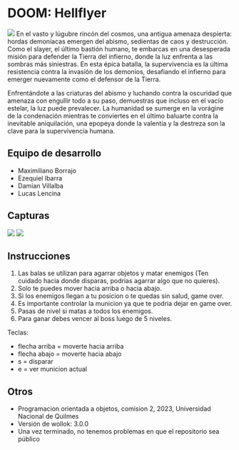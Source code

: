 # DOOM: Hellflyer
<img src= "https://static.wikia.nocookie.net/zombie/images/d/d9/Doom_Slayer.jpg/revision/latest/scale-to-width-down/1000?cb=20210402015535"> 
En el vasto y lúgubre rincón del cosmos, una antigua amenaza despierta: hordas demoníacas emergen del abismo, sedientas de caos y destrucción. Como el slayer, el último bastión humano, te embarcas en una desesperada misión para defender la Tierra del infierno, donde la luz enfrenta a las sombras más siniestras. En esta épica batalla, la supervivencia es la última resistencia contra la invasión de los demonios, desafiando el infierno para emerger nuevamente como el defensor de la Tierra.

Enfrentándote a las criaturas del abismo y luchando contra la oscuridad que amenaza con engullir todo a su paso, demuestras que incluso en el vacío estelar, la luz puede prevalecer. La humanidad se sumerge en la vorágine de la condenación mientras te conviertes en el último baluarte contra la inevitable aniquilación, una epopeya donde la valentía y la destreza son la clave para la supervivencia humana.

## Equipo de desarrollo

- Maximiliano Borrajo
- Ezequiel Ibarra
- Damian Villalba
- Lucas Lencina

## Capturas

<img src = "https://drive.google.com/uc?id=1pSBQ_nxkeKI2TBPorVNxbT5Dw2kdKfl8">
<img src = "https://drive.google.com/uc?id=1uH0qjIr9y-vB9rgGPeZzsKKV9Co2eHRW">

## Instrucciones

1. Las balas se utilizan para agarrar objetos y matar enemigos (Ten cuidado hacia donde disparas, podrias agarrar algo que no quieres).
2. Solo te puedes mover hacia arriba o hacia abajo.
3. Si los enemigos llegan a tu posicion o te quedas sin salud, game over.
4. Es importante controlar la municion ya que te podria dejar en game over.
5. Pasas de nivel si matas a todos los enemigos.
6. Para ganar debes vencer al boss luego de 5 niveles.

Teclas:
- flecha arriba = moverte hacia arriba
- flecha abajo = moverte hacia abajo
- s = disparar
- e = ver municion actual


## Otros

- Programacion orientada a objetos, comision 2, 2023, Universidad Nacional de Quilmes
- Versión de wollok: 3.0.0
- Una vez terminado, no tenemos problemas en que el repositorio sea público

